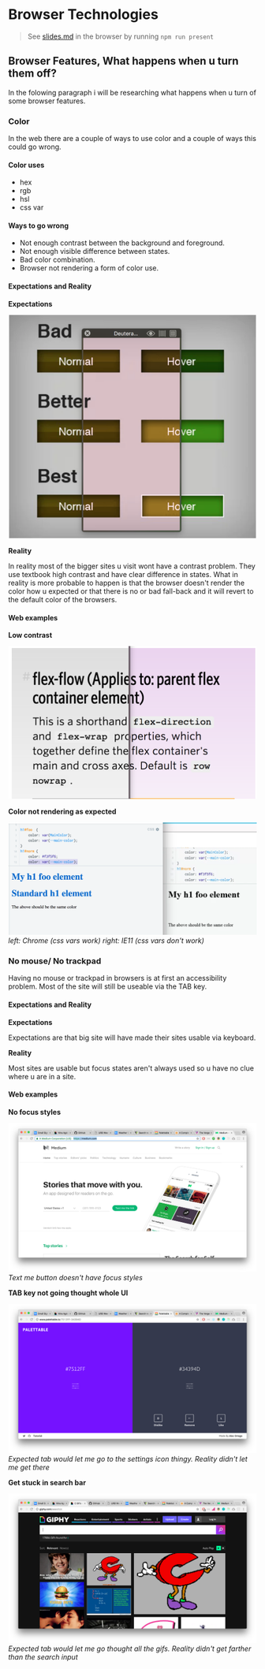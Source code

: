 # Browser Technologies
> See [slides.md](./slides.md) in the browser by running `npm run present`

## Browser Features, What happens when u turn them off?
In the folowing paragraph i will be researching what happens when u turn of some browser features.

### Color
In the web there are a couple of ways to use color and a couple of ways this could go wrong.

#### Color uses
* hex
* rgb
* hsl
* css var

#### Ways to go wrong
* Not enough contrast between the background and foreground.
* Not enough visible difference between states.
* Bad color combination.
* Browser not rendering a form of color use.

#### Expectations and Reality
**Expectations**

![Expectations](./images/expectations.png)

**Reality**

In reality most of the bigger sites u visit wont have a contrast problem. They use textbook high contrast and have clear difference in states. What in reality is more probable to happen is that the browser doesn't render the color how u expected or that there is no or bad fall-back and it will revert to the default color of the browsers.

#### Web examples
**Low contrast**

![low contrast](./images/css-tricks.png)

**Color not rendering as expected**

![css var](./images/css-vars.png)
*left: Chrome (css vars work) right: IE11 (css vars don't work)*

### No mouse/ No trackpad
Having no mouse or trackpad in browsers is at first an accessibility  problem. Most of the site will still be useable via the TAB key.

#### Expectations and Reality
**Expectations**

Expectations are that big site will have made their sites usable via keyboard.

**Reality**

Most sites are usable but focus states aren't always used so u have no clue where u are in a site.

#### Web examples
**No focus styles**

![button without focus styles](./images/medium.png)
*Text me button doesn't have focus styles*

**TAB key not going thought whole UI**

![no TAB thought ui](./images/palettable.png)
*Expected tab would let me go to the settings icon thingy. Reality didn't let me get there*


**Get stuck in search bar**

![stuck in input](./images/giphy.png)
*Expected tab would let me go thought all the gifs. Reality didn't get farther than the search input*
